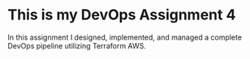 # **This is my DevOps Assignment 4**

In this assignment I designed, implemented, and managed a complete DevOps pipeline utilizing Terraform AWS.
